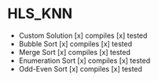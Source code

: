 # HLS_KNN
- Custom Solution
[x] compiles
[x] tested
- Bubble Sort
[x] compiles
[x] tested
- Merge Sort
[x] compiles
[x] tested
- Enumeration Sort
[x] compiles
[x] tested
- Odd-Even Sort
[x] compiles
[x] tested
